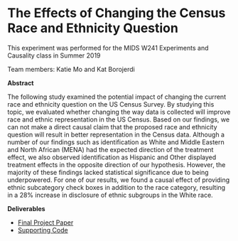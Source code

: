 # The Effects of Changing the Census Race and Ethnicity Question

This experiment was performed for the MIDS W241 Experiments and Causality class in Summer 2019

Team members: Katie Mo and Kat Borojerdi

**Abstract**

The following study examined the potential impact of changing the current race and ethnicity question on the US Census Survey. By studying this topic, we evaluated whether changing the way data is collected will improve race and ethnic representation in the US Census. Based on our findings, we can not make a direct causal claim that the proposed race and ethnicity question will result in better representation in the Census data. Although a number of our findings such as identification as White and Middle Eastern and North African (MENA) had the expected direction of the treatment effect, we also observed identification as Hispanic and Other displayed treatment effects in the opposite direction of our hypothesis. However, the majority of these findings lacked statistical significance due to being underpowered. For one of our results, we found a causal effect of providing ethnic subcategory check boxes in addition to the race category, resulting in a 28% increase in disclosure of ethnic subgroups in the White race.

**Deliverables**

- [Final Project Paper](https://github.com/katieymo/census_race_ethnicity/blob/master/W241_FinalPaper_Borojerdi_Mo.pdf)
- [Supporting Code](https://htmlpreview.github.io/?https://github.com/katieymo/census_race_ethnicity/blob/master/final_project_notebook.html)
